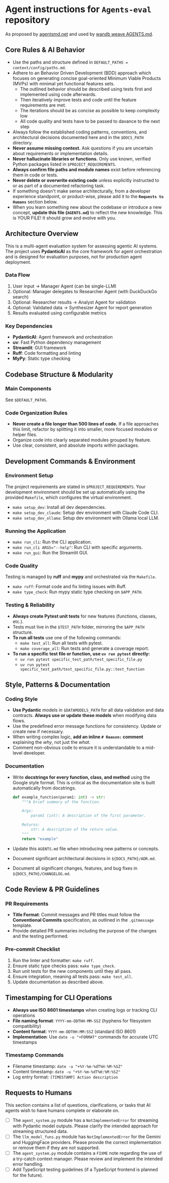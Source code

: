 # Agent instructions for `Agents-eval` repository

As proposed by [agentsmd.net](https://agentsmd.net/) and used by [wandb weave AGENTS.md](https://github.com/wandb/weave/blob/master/AGENTS.md).

## Core Rules & AI Behavior

* Use the paths and structure defined in `DEFAULT_PATHS = context/config/paths.md`.
* Adhere to an Behavior Driven Development (BDD) approach which focuses on generating concise goal-oriented Minimum Viable Products (MVPs) with minimal yet functional features sets.
  * The outlined behavior should be described using tests first and implemented using code afterwards.
  * Then iteratively improve tests and code until the feature requirements are met.
  * The iterations should be as concise as possible to keep complexity low
  * All code quality and tests have to be passed to davance to the next step
* Always follow the established coding patterns, conventions, and architectural decisions documented here and in the `$DOCS_PATH` directory.
* **Never assume missing context.** Ask questions if you are uncertain about requirements or implementation details.
* **Never hallucinate libraries or functions.** Only use known, verified Python packages listed in `$PROJECT_REQUIREMENTS`.
* **Always confirm file paths and module names** exist before referencing them in code or tests.
* **Never delete or overwrite existing code** unless explicitly instructed to or as part of a documented refactoring task.
* If something doesn't make sense architecturally, from a developer experience standpoint, or product-wise, please add it to the **`Requests to Humans`** section below.
* When you learn something new about the codebase or introduce a new concept, **update this file (`AGENTS.md`)** to reflect the new knowledge. This is YOUR FILE! It should grow and evolve with you.

## Architecture Overview

This is a multi-agent evaluation system for assessing agentic AI systems. The project uses **PydanticAI** as the core framework for agent orchestration and is designed for evaluation purposes, not for production agent deployment.

### Data Flow

1. User input → Manager Agent (can be single-LLM)
2. Optional: Manager delegates to Researcher Agent (with DuckDuckGo search)
3. Optional: Researcher results → Analyst Agent for validation
4. Optional: Validated data → Synthesizer Agent for report generation
5. Results evaluated using configurable metrics

### Key Dependencies

* **PydanticAI**: Agent framework and orchestration
* **uv**: Fast Python dependency management
* **Streamlit**: GUI framework
* **Ruff**: Code formatting and linting
* **MyPy**: Static type checking

## Codebase Structure & Modularity

### Main Components

See `$DEFAULT_PATHS`.

### Code Organization Rules

* **Never create a file longer than 500 lines of code.** If a file approaches this limit, refactor by splitting it into smaller, more focused modules or helper files.
* Organize code into clearly separated modules grouped by feature.
* Use clear, consistent, and absolute imports within packages.

## Development Commands & Environment

### Environment Setup

The project requirements are stated in `$PROJECT_REQUIREMENTS`. Your development environment should be set up automatically using the provided `Makefile`, which configures the virtual environment.

* `make setup_dev`: Install all dev dependencies.
* `make setup_dev_claude`: Setup dev environment with Claude Code CLI.
* `make setup_dev_ollama`: Setup dev environment with Ollama local LLM.

### Running the Application

* `make run_cli`: Run the CLI application.
* `make run_cli ARGS="--help"`: Run CLI with specific arguments.
* `make run_gui`: Run the Streamlit GUI.

### Code Quality

Testing is managed by **ruff** and **mypy** and orchestrated via the `Makefile`.

* `make ruff`: Format code and fix linting issues with Ruff.
* `make type_check`: Run mypy static type checking on `$APP_PATH`.

### Testing & Reliability

* **Always create Pytest unit tests** for new features (functions, classes, etc.).
* Tests must live in the `$TEST_PATH` folder, mirroring the `$APP_PATH` structure.
* **To run all tests** use one of the following commands:
  * `make test_all`: Run all tests with pytest.
  * `make coverage_all`: Run tests and generate a coverage report.
* **To run a specific test file or function, use `uv run pytest` directly:**
  * `uv run pytest specific_test_path/test_specific_file.py`
  * `uv run pytest specific_test_path/test_specific_file.py::test_function`

## Style, Patterns & Documentation

### Coding Style

* **Use Pydantic** models in `$DATAMODELS_PATH` for all data validation and data contracts. **Always use or update these models** when modifying data flows.
* Use the predefined error message functions for consistency. Update or create new if necessary.
* When writing complex logic, **add an inline `# Reason:` comment** explaining the *why*, not just the *what*.
* Comment non-obvious code to ensure it is understandable to a mid-level developer.

### Documentation

* Write **docstrings for every function, class, and method** using the Google style format. This is critical as the documentation site is built automatically from docstrings.

    ```python
    def example_function(param1: int) -> str:
        """A brief summary of the function.

        Args:
            param1 (int): A description of the first parameter.

        Returns:
            str: A description of the return value.
        """
        return "example"
    ```

* Update this `AGENTS.md` file when introducing new patterns or concepts.
* Document significant architectural decisions in `${DOCS_PATH}/ADR.md`.
* Document all significant changes, features, and bug fixes in `${DOCS_PATH}/CHANGELOG.md`.

## Code Review & PR Guidelines

### PR Requirements

* **Title Format**: Commit messages and PR titles must follow the **Conventional Commits** specification, as outlined in the `.gitmessage` template.
* Provide detailed PR summaries including the purpose of the changes and the testing performed.

### Pre-commit Checklist

1. Run the linter and formatter: `make ruff`.
2. Ensure static type checks pass: `make type_check`.
3. Run unit tests for the new components until they all pass.
4. Ensure integration, meaning all tests pass: `make test_all`.
5. Update documentation as described above.

## Timestamping for CLI Operations

* **Always use ISO 8601 timestamps** when creating logs or tracking CLI operations
* **File naming format**: `YYYY-mm-DDTHH-MM-SSZ` (hyphens for filesystem compatibility)
* **Content format**: `YYYY-mm-DDTHH:MM:SSZ` (standard ISO 8601)
* **Implementation**: Use `date -u "+FORMAT"` commands for accurate UTC timestamps

### Timestamp Commands

* Filename timestamp: `date -u "+%Y-%m-%dT%H-%M-%SZ"`
* Content timestamp: `date -u "+%Y-%m-%dT%H:%M:%SZ"`
* Log entry format: `[TIMESTAMP] Action description`

## Requests to Humans

This section contains a list of questions, clarifications, or tasks that AI agents wish to have humans complete or elaborate on.

* [ ] The `agent_system.py` module has a `NotImplementedError` for streaming with Pydantic model outputs. Please clarify the intended approach for streaming structured data.
* [ ] The `llm_model_funs.py` module has `NotImplementedError` for the Gemini and HuggingFace providers. Please provide the correct implementation or remove them if they are not supported.
* [ ] The `agent_system.py` module contains a `FIXME` note regarding the use of a try-catch context manager. Please review and implement the intended error handling.
* [ ] Add TypeScript testing guidelines (if a TypeScript frontend is planned for the future).
